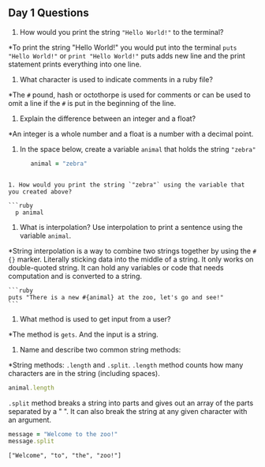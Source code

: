## Day 1 Questions

1. How would you print the string `"Hello World!"` to the terminal?

  *To print the string "Hello World!" you would put into the terminal
  `puts "Hello World!"` or `print "Hello World!"` puts adds new line and
  the print statement prints everything into one line.

1. What character is used to indicate comments in a ruby file?

  *The `#` pound, hash or octothorpe is used for comments or can be used to
  omit a line if the `#` is put in the beginning of the line.

1. Explain the difference between an integer and a float?

  *An integer is a whole number and a float is a number with a decimal point.

1. In the space below, create a variable `animal` that holds the string `"zebra"`

   ```ruby
      animal = "zebra"
  ```

1. How would you print the string `"zebra"` using the variable that you created above?

  ```ruby
    p animal
  ```

1. What is interpolation? Use interpolation to print a sentence using the variable `animal`.

  *String interpolation is a way to combine two strings together by using the `#{}` marker. Literally sticking data into the middle of a string. It only works on double-quoted string. It can hold any variables or code that needs computation and is converted to a string.

    ```ruby
    puts "There is a new #{animal} at the zoo, let's go and see!"
    ```

1. What method is used to get input from a user?

  *The method is `gets`. And the input is a string.

1. Name and describe two common string methods:

  *String methods: `.length` and `.split`.
  `.length` method counts how many characters are in the string (including spaces).
  ```ruby
  animal.length
  ```
  `.split` method breaks a string into parts and gives out an array of the parts separated by a " ". It can also break the string at any given character with an argument.

  ```ruby
  message = "Welcome to the zoo!"
  message.split
  ```
  `["Welcome", "to", "the", "zoo!"]`
